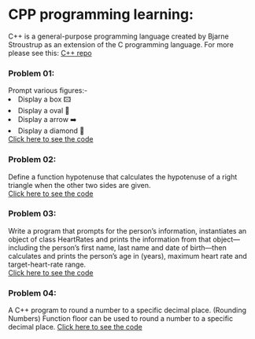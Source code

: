 # CPP programming learning:
 C++ is a general-purpose programming language created by Bjarne Stroustrup as an extension of the C programming language.
 For more please see this:
 <a href="https://github.com/Abhisooraj/CPP-Programming">C++ repo</a>
 
<h3> Problem 01: </h3> 
Prompt various figures:-
<li> Display a box 🖾</li>
<li> Display a oval 🥚</li>
<li> Display a arrow ➡️ </li>
<li> Display a diamond 💎 </li>
<a href="https://github.com/Abhisooraj/Daily_Coding/tree/master/CPP/Prompt%20figures">Click here to see the code</a>

<h3> Problem 02: </h3> 
Define a function hypotenuse that calculates the hypotenuse of a right triangle when the other two sides are given.<br/>
<a href="https://github.com/Abhisooraj/Daily_Coding/tree/master/CPP/Hypotenuse_of_triangle">Click here to see the code</a>

<h3> Problem 03: </h3> 
Write a program that prompts for the person’s information, instantiates an object of class HeartRates and prints the information from that object—including the person’s
first name, last name and date of birth—then calculates and prints the person’s age in (years), maximum heart rate and target-heart-rate range.<br/>
<a href="https://github.com/Abhisooraj/Daily_Coding/tree/master/CPP/Heartrates">Click here to see the code</a>

<h3> Problem 04: </h3> 
A C++ program to round a number to a specific decimal place. (Rounding Numbers) Function floor can be used to round a number to a specific decimal
place. 
<a href="">Click here to see the code</a>
